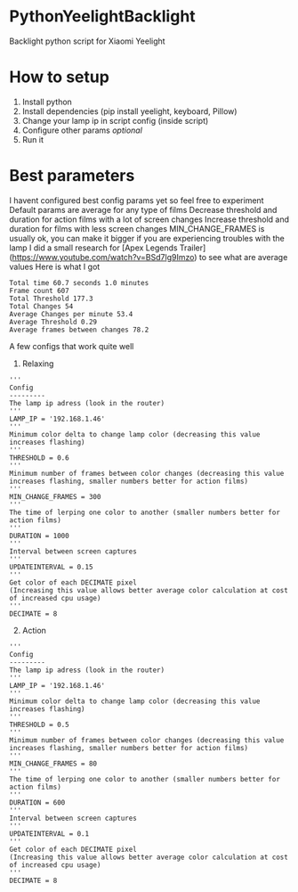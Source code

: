 # PythonYeelightBacklight
Backlight python script for Xiaomi Yeelight

# How to setup
1. Install python
2. Install dependencies (pip install yeelight, keyboard, Pillow)
3. Change your lamp ip in script config (inside script)
4. Configure other params *optional*
4. Run it

# Best parameters
I havent configured best config params yet so feel free to experiment
Default params are average for any type of films
Decrease threshold and duration for action films with a lot of screen changes
Increase threshold and duration for films with less screen changes
MIN_CHANGE_FRAMES is usually ok, you can make it bigger if you are experiencing troubles with the lamp
I did a small research for [Apex Legends Trailer] (https://www.youtube.com/watch?v=BSd7lg9Imzo) to see what are average values
Here is what I got

```
Total time 60.7 seconds 1.0 minutes
Frame count 607
Total Threshold 177.3
Total Changes 54
Average Changes per minute 53.4
Average Threshold 0.29
Average frames between changes 78.2
```
A few configs that work quite well

1. Relaxing
```
'''
Config
---------
The lamp ip adress (look in the router)
'''
LAMP_IP = '192.168.1.46'
'''
Minimum color delta to change lamp color (decreasing this value increases flashing)
'''
THRESHOLD = 0.6
'''
Minimum number of frames between color changes (decreasing this value increases flashing, smaller numbers better for action films)
'''
MIN_CHANGE_FRAMES = 300
'''
The time of lerping one color to another (smaller numbers better for action films)
'''
DURATION = 1000
'''
Interval between screen captures
'''
UPDATEINTERVAL = 0.15
'''
Get color of each DECIMATE pixel
(Increasing this value allows better average color calculation at cost of increased cpu usage)
'''
DECIMATE = 8
```
2. Action
```
'''
Config
---------
The lamp ip adress (look in the router)
'''
LAMP_IP = '192.168.1.46'
'''
Minimum color delta to change lamp color (decreasing this value increases flashing)
'''
THRESHOLD = 0.5
'''
Minimum number of frames between color changes (decreasing this value increases flashing, smaller numbers better for action films)
'''
MIN_CHANGE_FRAMES = 80
'''
The time of lerping one color to another (smaller numbers better for action films)
'''
DURATION = 600
'''
Interval between screen captures
'''
UPDATEINTERVAL = 0.1
'''
Get color of each DECIMATE pixel
(Increasing this value allows better average color calculation at cost of increased cpu usage)
'''
DECIMATE = 8
```
